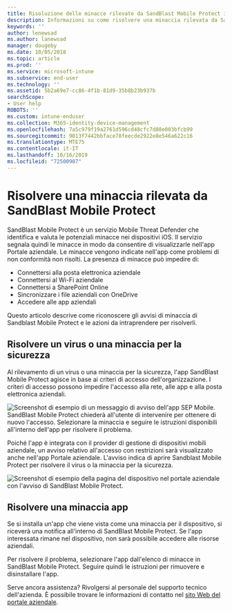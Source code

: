 ```yaml
---
title: Risoluzione delle minacce rilevate da SandBlast Mobile Protect in iOS | Microsoft Docs
description: Informazioni su come risolvere una minaccia rilevata da SandBlast Mobile Protect per iOS.
keywords: ''
author: lenewsad
ms.author: lanewsad
manager: dougeby
ms.date: 10/05/2018
ms.topic: article
ms.prod: ''
ms.service: microsoft-intune
ms.subservice: end-user
ms.technology: ''
ms.assetid: 5b2a69e7-cc86-4f1b-81d9-35b8b23b937b
searchScope:
- User help
ROBOTS: ''
ms.custom: intune-enduser
ms.collection: M365-identity-device-management
ms.openlocfilehash: 7a5c979f19a2761d596cd48cfc7d88e003bfcb99
ms.sourcegitcommit: 9013f7442bbface78feecde2922e8e546a622c16
ms.translationtype: MTE75
ms.contentlocale: it-IT
ms.lasthandoff: 10/16/2019
ms.locfileid: "72500907"
---
```

# <a name="resolve-a-threat-found-by-sandblast-mobile-protect"></a>Risolvere una minaccia rilevata da SandBlast Mobile Protect

SandBlast Mobile Protect è un servizio Mobile Threat Defender che identifica e valuta le potenziali minacce nei dispositivi iOS. Il servizio segnala quindi le minacce in modo da consentire di visualizzarle nell'app Portale aziendale. Le minacce vengono indicate nell'app come problemi di non conformità non risolti. La presenza di minacce può impedire di:   

* Connettersi alla posta elettronica aziendale
* Connettersi al Wi-Fi aziendale
* Connettersi a SharePoint Online
* Sincronizzare i file aziendali con OneDrive
* Accedere alle app aziendali

Questo articolo descrive come riconoscere gli avvisi di minaccia di Sandblast Mobile Protect e le azioni da intraprendere per risolverli.  

## <a name="troubleshoot-virus-or-security-threat"></a>Risolvere un virus o una minaccia per la sicurezza  
Al rilevamento di un virus o una minaccia per la sicurezza, l'app SandBlast Mobile Protect agisce in base ai criteri di accesso dell'organizzazione. I criteri di accesso possono impedire l'accesso alla rete, alle app e alla posta elettronica aziendali.  

![Screenshot di esempio di un messaggio di avviso dell'app SEP Mobile.](./media/skycure-list-of-potential-issues-android.png)  
SandBlast Mobile Protect chiederà all'utente di intervenire per ottenere di nuovo l'accesso. Selezionare la minaccia e seguire le istruzioni disponibili all'interno dell'app per risolvere il problema.

Poiché l'app è integrata con il provider di gestione di dispositivi mobili aziendale, un avviso relativo all'accesso con restrizioni sarà visualizzato anche nell'app Portale aziendale. L'avviso indica di aprire Sandblast Mobile Protect per risolvere il virus o la minaccia per la sicurezza.  

  ![Screenshot di esempio della pagina del dispositivo nel portale aziendale con l'avviso di SandBlast Mobile Protect.](./media/CP-lookout-virus-banner-1808.png)  

## <a name="troubleshoot-an-app-threat"></a>Risolvere una minaccia app  

Se si installa un'app che viene vista come una minaccia per il dispositivo, si riceverà una notifica all'interno di SandBlast Mobile Protect. Se l'app interessata rimane nel dispositivo, non sarà possibile accedere alle risorse aziendali.  

Per risolvere il problema, selezionare l'app dall'elenco di minacce in SandBlast Mobile Protect. Seguire quindi le istruzioni per rimuovere e disinstallare l'app.  

Serve ancora assistenza? Rivolgersi al personale del supporto tecnico dell'azienda. È possibile trovare le informazioni di contatto nel [sito Web del portale aziendale](https://go.microsoft.com/fwlink/?linkid=2010980).  

